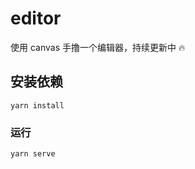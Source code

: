 # editor

使用 canvas 手撸一个编辑器，持续更新中 🔥

## 安装依赖

```shell
yarn install
```

### 运行

```shell
yarn serve
```
